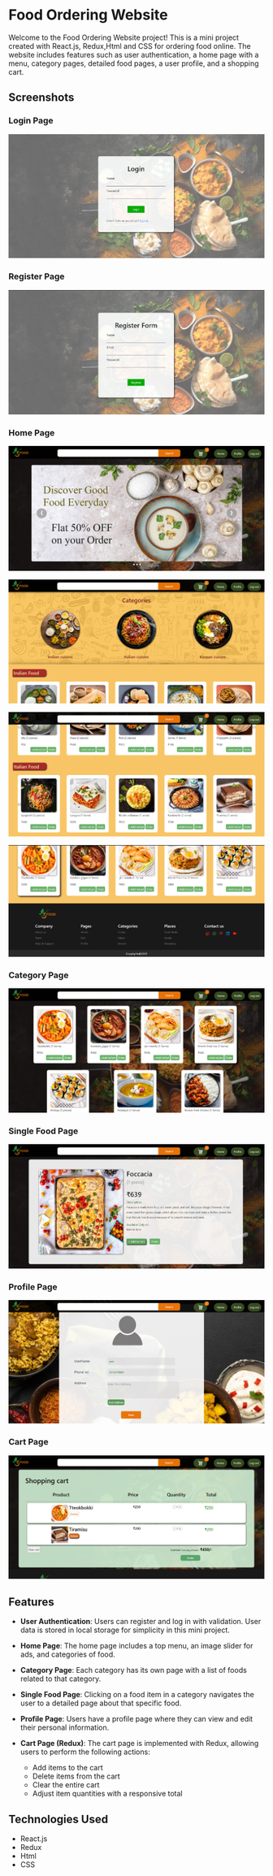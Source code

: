 # Food Ordering Website

Welcome to the Food Ordering Website project! This is a mini project created with React.js, Redux,Html and CSS for ordering food online. The website includes features such as user authentication, a home page with a menu, category pages, detailed food pages, a user profile, and a shopping cart.

## Screenshots

### Login Page
![Login Page](screenshots/screenshot0.png)

### Register Page
![Register Page](screenshots/screenshot01.png)

### Home Page
![Home Page](screenshots/screenshot1.png)

![Home Page](screenshots/screenshot2.png)

![Home Page](screenshots/screenshot3.png)

![Home Page](screenshots/screenshot4.png)

### Category Page
![Category Page](screenshots/screenshot5.png)

### Single Food Page
![Single Food Page](screenshots/screnshot6.png)

### Profile Page
![Profile Page](screenshots/screenshot7.png)

### Cart Page
![Cart Page](screenshots/screenshot8.png)

## Features

- **User Authentication**: Users can register and log in with validation. User data is stored in local storage for simplicity in this mini project.

- **Home Page**: The home page includes a top menu, an image slider for ads, and categories of food.

- **Category Page**: Each category has its own page with a list of foods related to that category.

- **Single Food Page**: Clicking on a food item in a category navigates the user to a detailed page about that specific food.

- **Profile Page**: Users have a profile page where they can view and edit their personal information.

- **Cart Page (Redux)**: The cart page is implemented with Redux, allowing users to perform the following actions:
  - Add items to the cart
  - Delete items from the cart
  - Clear the entire cart
  - Adjust item quantities with a responsive total

## Technologies Used

- React.js
- Redux
- Html
- CSS
